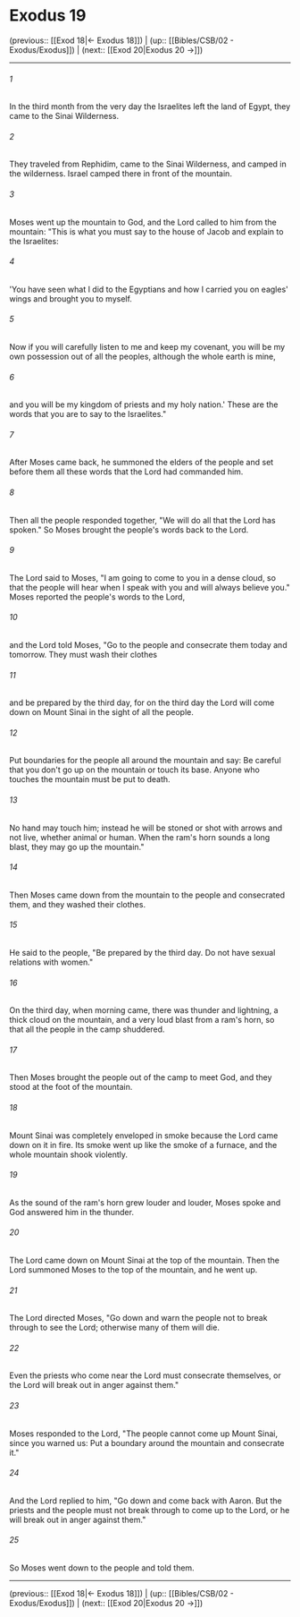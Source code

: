 # Exodus 19

(previous:: [[Exod 18|← Exodus 18]]) | (up:: [[Bibles/CSB/02 - Exodus/Exodus]]) | (next:: [[Exod 20|Exodus 20 →]])

***


###### 1 
In the third month from the very day the Israelites left the land of Egypt, they came to the Sinai Wilderness. 

###### 2 
They traveled from Rephidim, came to the Sinai Wilderness, and camped in the wilderness. Israel camped there in front of the mountain. 

###### 3 
Moses went up the mountain to God, and the Lord called to him from the mountain: "This is what you must say to the house of Jacob and explain to the Israelites: 

###### 4 
'You have seen what I did to the Egyptians and how I carried you on eagles' wings and brought you to myself. 

###### 5 
Now if you will carefully listen to me and keep my covenant, you will be my own possession out of all the peoples, although the whole earth is mine, 

###### 6 
and you will be my kingdom of priests and my holy nation.' These are the words that you are to say to the Israelites." 

###### 7 
After Moses came back, he summoned the elders of the people and set before them all these words that the Lord had commanded him. 

###### 8 
Then all the people responded together, "We will do all that the Lord has spoken." So Moses brought the people's words back to the Lord. 

###### 9 
The Lord said to Moses, "I am going to come to you in a dense cloud, so that the people will hear when I speak with you and will always believe you." Moses reported the people's words to the Lord, 

###### 10 
and the Lord told Moses, "Go to the people and consecrate them today and tomorrow. They must wash their clothes 

###### 11 
and be prepared by the third day, for on the third day the Lord will come down on Mount Sinai in the sight of all the people. 

###### 12 
Put boundaries for the people all around the mountain and say: Be careful that you don't go up on the mountain or touch its base. Anyone who touches the mountain must be put to death. 

###### 13 
No hand may touch him; instead he will be stoned or shot with arrows and not live, whether animal or human. When the ram's horn sounds a long blast, they may go up the mountain." 

###### 14 
Then Moses came down from the mountain to the people and consecrated them, and they washed their clothes. 

###### 15 
He said to the people, "Be prepared by the third day. Do not have sexual relations with women." 

###### 16 
On the third day, when morning came, there was thunder and lightning, a thick cloud on the mountain, and a very loud blast from a ram's horn, so that all the people in the camp shuddered. 

###### 17 
Then Moses brought the people out of the camp to meet God, and they stood at the foot of the mountain. 

###### 18 
Mount Sinai was completely enveloped in smoke because the Lord came down on it in fire. Its smoke went up like the smoke of a furnace, and the whole mountain shook violently. 

###### 19 
As the sound of the ram's horn grew louder and louder, Moses spoke and God answered him in the thunder. 

###### 20 
The Lord came down on Mount Sinai at the top of the mountain. Then the Lord summoned Moses to the top of the mountain, and he went up. 

###### 21 
The Lord directed Moses, "Go down and warn the people not to break through to see the Lord; otherwise many of them will die. 

###### 22 
Even the priests who come near the Lord must consecrate themselves, or the Lord will break out in anger against them." 

###### 23 
Moses responded to the Lord, "The people cannot come up Mount Sinai, since you warned us: Put a boundary around the mountain and consecrate it." 

###### 24 
And the Lord replied to him, "Go down and come back with Aaron. But the priests and the people must not break through to come up to the Lord, or he will break out in anger against them." 

###### 25 
So Moses went down to the people and told them.

***

(previous:: [[Exod 18|← Exodus 18]]) | (up:: [[Bibles/CSB/02 - Exodus/Exodus]]) | (next:: [[Exod 20|Exodus 20 →]])
